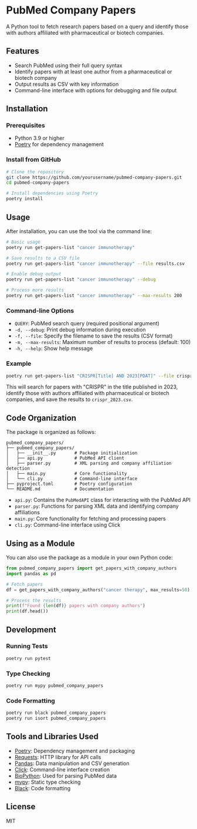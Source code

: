 # PubMed Company Papers

A Python tool to fetch research papers based on a query and identify those with authors affiliated with pharmaceutical or biotech companies.

## Features

- Search PubMed using their full query syntax
- Identify papers with at least one author from a pharmaceutical or biotech company
- Output results as CSV with key information
- Command-line interface with options for debugging and file output

## Installation

### Prerequisites

- Python 3.9 or higher
- [Poetry](https://python-poetry.org/) for dependency management

### Install from GitHub

```bash
# Clone the repository
git clone https://github.com/yourusername/pubmed-company-papers.git
cd pubmed-company-papers

# Install dependencies using Poetry
poetry install
```

## Usage

After installation, you can use the tool via the command line:

```bash
# Basic usage
poetry run get-papers-list "cancer immunotherapy"

# Save results to a CSV file
poetry run get-papers-list "cancer immunotherapy" --file results.csv

# Enable debug output
poetry run get-papers-list "cancer immunotherapy" --debug

# Process more results
poetry run get-papers-list "cancer immunotherapy" --max-results 200
```

### Command-line Options

- `QUERY`: PubMed search query (required positional argument)
- `-d, --debug`: Print debug information during execution
- `-f, --file`: Specify the filename to save the results (CSV format)
- `-m, --max-results`: Maximum number of results to process (default: 100)
- `-h, --help`: Show help message

### Example

```bash
poetry run get-papers-list "CRISPR[Title] AND 2023[PDAT]" --file crispr_2023.csv
```

This will search for papers with "CRISPR" in the title published in 2023, identify those with authors affiliated with pharmaceutical or biotech companies, and save the results to `crispr_2023.csv`.

## Code Organization

The package is organized as follows:

```
pubmed_company_papers/
├── pubmed_company_papers/
│   ├── __init__.py       # Package initialization
│   ├── api.py            # PubMed API client
│   ├── parser.py         # XML parsing and company affiliation detection
│   ├── main.py           # Core functionality
│   └── cli.py            # Command-line interface
├── pyproject.toml        # Poetry configuration
└── README.md             # Documentation
```

- `api.py`: Contains the `PubMedAPI` class for interacting with the PubMed API
- `parser.py`: Functions for parsing XML data and identifying company affiliations
- `main.py`: Core functionality for fetching and processing papers
- `cli.py`: Command-line interface using Click

## Using as a Module

You can also use the package as a module in your own Python code:

```python
from pubmed_company_papers import get_papers_with_company_authors
import pandas as pd

# Fetch papers
df = get_papers_with_company_authors("cancer therapy", max_results=50)

# Process the results
print(f"Found {len(df)} papers with company authors")
print(df.head())
```

## Development

### Running Tests

```bash
poetry run pytest
```

### Type Checking

```bash
poetry run mypy pubmed_company_papers
```

### Code Formatting

```bash
poetry run black pubmed_company_papers
poetry run isort pubmed_company_papers
```

## Tools and Libraries Used

- [Poetry](https://python-poetry.org/): Dependency management and packaging
- [Requests](https://requests.readthedocs.io/): HTTP library for API calls
- [Pandas](https://pandas.pydata.org/): Data manipulation and CSV generation
- [Click](https://click.palletsprojects.com/): Command-line interface creation
- [BioPython](https://biopython.org/): Used for parsing PubMed data
- [mypy](https://mypy.readthedocs.io/): Static type checking
- [Black](https://black.readthedocs.io/): Code formatting

## License

MIT